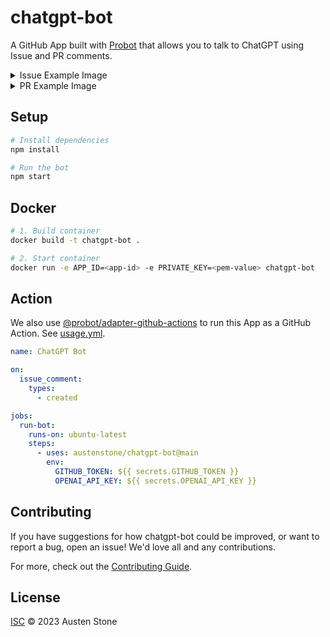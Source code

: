 # chatgpt-bot

A GitHub App built with [Probot](https://github.com/probot/probot) that allows you to talk to ChatGPT using Issue and PR comments.

<details>
  <summary> Issue Example Image </summary>

  ![image](https://marketplace-screenshots.githubusercontent.com/14679/817e76d7-5acb-4746-af56-47994a832743?auto=webp&format=jpeg&width=670&dpr=1.5)
</details>

<details>
  <summary> PR Example Image </summary>

  ![image](https://marketplace-screenshots.githubusercontent.com/14679/50322429-3714-4950-954c-8c2bf1af4bf0?auto=webp&format=jpeg&width=670&dpr=1.5)
</details>

## Setup

```sh
# Install dependencies
npm install

# Run the bot
npm start
```

## Docker

```sh
# 1. Build container
docker build -t chatgpt-bot .

# 2. Start container
docker run -e APP_ID=<app-id> -e PRIVATE_KEY=<pem-value> chatgpt-bot
```

## Action
We also use [@probot/adapter-github-actions](https://www.npmjs.com/package/@probot/adapter-github-actions) to run this App as a GitHub Action.
See [usage.yml](https://github.com/austenstone/chatgpt-bot/blob/main/.github/workflows/usage.yml).

```yml
name: ChatGPT Bot

on:
  issue_comment:
    types:
      - created

jobs:
  run-bot:
    runs-on: ubuntu-latest
    steps:
      - uses: austenstone/chatgpt-bot@main
        env:
          GITHUB_TOKEN: ${{ secrets.GITHUB_TOKEN }}
          OPENAI_API_KEY: ${{ secrets.OPENAI_API_KEY }}
```

## Contributing

If you have suggestions for how chatgpt-bot could be improved, or want to report a bug, open an issue! We'd love all and any contributions.

For more, check out the [Contributing Guide](CONTRIBUTING.md).

## License

[ISC](LICENSE) © 2023 Austen Stone
